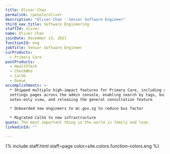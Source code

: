 ```yaml
---
title: Oliver Chan
permalink: /people/oliver
description: "Oliver Chan - Senior Software Engineer"
third_nav_title: Software Engineering
staffId: oliver
name: Oliver Chan
joinDate: December 13, 2021
functionId: eng
jobTitle: Senior Software Engineer
curProducts:
  - Primary Care
pastProducts:
  - HealthTech
  - CheckWho
  - CalSG
  - Queue
accomplishments: >-
  * Shipped multiple high-impact features for Primary Care, including unifying
  settings pages across the admin console, enabling search by tags, building a
  notes-only view, and releasing the general consultation feature

  * Onboarded new engineers to mc.gov.sg to reduce bus factor

  * Migrated CalSG to new infrastructure
quote: The most important thing in the world is family and love.
linkedinId: ""

---
```


{% include staff.html staff=page color=site.colors.function-colors.eng %}
